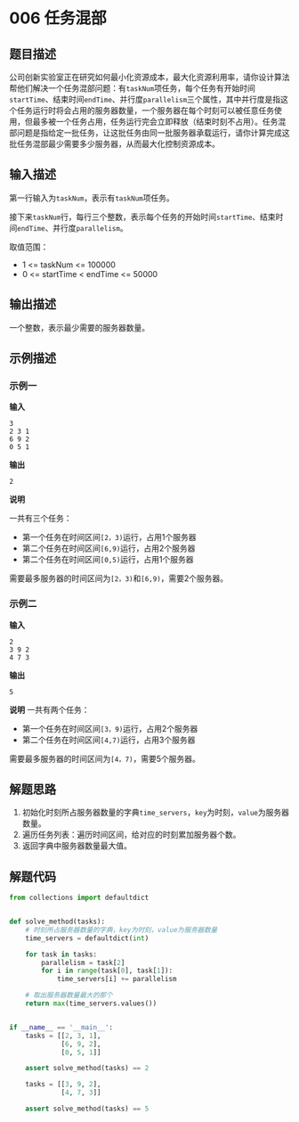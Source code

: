 # 006 任务混部

## 题目描述

公司创新实验室正在研究如何最小化资源成本，最大化资源利用率，请你设计算法帮他们解决一个任务混部问题：有`taskNum`项任务，每个任务有开始时间`startTime`、结束时间`endTime`、并行度`parallelism`三个属性，其中并行度是指这个任务运行时将会占用的服务器数量，一个服务器在每个时刻可以被任意任务使用，但最多被一个任务占用，任务运行完会立即释放（结束时刻不占用）。任务混部问题是指给定一批任务，让这批任务由同一批服务器承载运行，请你计算完成这批任务混部最少需要多少服务器，从而最大化控制资源成本。

## 输入描述

第一行输入为`taskNum`，表示有`taskNum`项任务。

接下来`taskNum`行，每行三个整数，表示每个任务的开始时间`startTime`、结束时间`endTime`、并行度`parallelism`。

取值范围：
- 1 <= taskNum <= 100000
- 0 <= startTime < endTime <= 50000

## 输出描述

一个整数，表示最少需要的服务器数量。

## 示例描述

### 示例一

**输入**

```text
3
2 3 1
6 9 2
0 5 1
```

**输出**

```text
2
```

**说明**

一共有三个任务：
- 第一个任务在时间区间`[2，3)`运行，占用1个服务器
- 第二个任务在时间区间`[6,9)`运行，占用2个服务器
- 第二个任务在时间区间`[0,5)`运行，占用1个服务器
  
需要最多服务器的时间区间为`[2，3)`和`[6,9)`，需要2个服务器。

### 示例二

**输入**

```text
2
3 9 2
4 7 3
```

**输出**

```text
5
```

**说明**
一共有两个任务：
- 第一个任务在时间区间`[3，9)`运行，占用2个服务器
- 第二个任务在时间区间`[4,7)`运行，占用3个服务器
  
需要最多服务器的时间区间为`[4，7)`，需要5个服务器。

## 解题思路

1. 初始化时刻所占服务器数量的字典`time_servers`，`key`为时刻，`value`为服务器数量。
2. 遍历任务列表：遍历时间区间，给对应的时刻累加服务器个数。
3. 返回字典中服务器数量最大值。

## 解题代码

```python
from collections import defaultdict


def solve_method(tasks):
    # 时刻所占服务器数量的字典，key为时刻，value为服务器数量
    time_servers = defaultdict(int)

    for task in tasks:
        parallelism = task[2]
        for i in range(task[0], task[1]):
            time_servers[i] += parallelism

    # 取出服务器数量最大的那个
    return max(time_servers.values())


if __name__ == '__main__':
    tasks = [[2, 3, 1],
             [6, 9, 2],
             [0, 5, 1]]

    assert solve_method(tasks) == 2

    tasks = [[3, 9, 2],
             [4, 7, 3]]

    assert solve_method(tasks) == 5
```